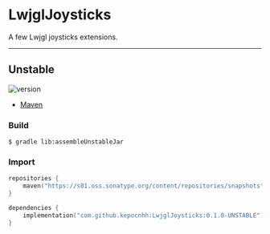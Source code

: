# LwjglJoysticks
A few Lwjgl joysticks extensions.

---

## Unstable

![version](https://img.shields.io/static/v1?label=version&message=0.1.0-UNSTABLE&labelColor=212121&color=2962ff&style=flat)

- [Maven](https://s01.oss.sonatype.org/content/repositories/snapshots/com/github/kepocnhh/LwjglJoysticks/0.1.0-UNSTABLE)

### Build
```
$ gradle lib:assembleUnstableJar
```

### Import
```kotlin
repositories {
    maven("https://s01.oss.sonatype.org/content/repositories/snapshots")
}

dependencies {
    implementation("com.github.kepocnhh:LwjglJoysticks:0.1.0-UNSTABLE")
}
```
